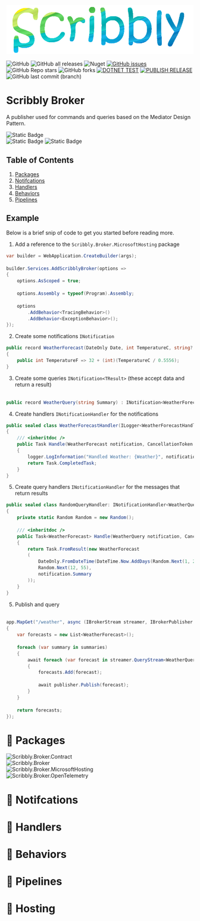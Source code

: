 ![scribbly_banner.png](./docs/scribbly_banner.png)

![GitHub](https://img.shields.io/github/license/Scribbly-Fun/Scribbly.Broker) 
![GitHub all releases](https://img.shields.io/github/downloads/Scribbly-Fun/Scribbly.Broker/total) 
![Nuget](https://img.shields.io/nuget/dt/Scribbly.Broker)
[![GitHub issues](https://img.shields.io/github/issues/Scribbly-Fun/Scribbly.Broker)](https://github.com/Scribbly-Fun/Scribbly.Broker/issues)
![GitHub Repo stars](https://img.shields.io/github/stars/Scribbly-Fun/Scribbly.Broker?style=social)
![GitHub forks](https://img.shields.io/github/forks/Scribbly-Fun/Scribbly.Broker?style=social)
[![DOTNET TEST](https://github.com/Scribbly-Fun/Scribbly.Broker/actions/workflows/dotnet-test.yml/badge.svg)](https://github.com/Scribbly-Fun/Scribbly.Broker/actions/workflows/dotnet-test.yml)
[![PUBLISH RELEASE](https://github.com/Scribbly-Fun/Scribbly.Broker/actions/workflows/dotnet-release.yml/badge.svg)](https://github.com/Scribbly-Fun/Scribbly.Broker/actions/workflows/dotnet-release.yml)
![GitHub last commit (branch)](https://img.shields.io/github/last-commit/Scribbly-Fun/Scribbly.Broker/main)

# Scribbly Broker

A publisher used for commands and queries based on the Mediator Design Pattern.

![Static Badge](https://img.shields.io/badge/COMMAND-blue)  
![Static Badge](https://img.shields.io/badge/QUERY-green)
![Static Badge](https://img.shields.io/badge/NOTIFY-blue)


## Table of Contents
1. [Packages](#Packages)
1. [Notifcations](#Notifcations)
2. [Handlers](#Handlers)
3. [Behaviors](#Behaviors)
5. [Pipelines](#Pipelines)

## Example

Below is a brief snip of code to get you started before reading more.

1. Add a reference to the `Scribbly.Broker.MicrosoftHosting` package

```csharp
var builder = WebApplication.CreateBuilder(args);

builder.Services.AddScribblyBroker(options =>
{
    options.AsScoped = true;

    options.Assembly = typeof(Program).Assembly;

    options
        .AddBehavior<TracingBehavior>()
        .AddBehavior<ExceptionBehavior>();
});

```

2. Create some notifications `INotification`

``` csharp
public record WeatherForecast(DateOnly Date, int TemperatureC, string? Summary) : INotification
{
    public int TemperatureF => 32 + (int)(TemperatureC / 0.5556);
}

```
3. Create some queries `INotification<TResult>` (these accept data and return a result)

```csharp

public record WeatherQuery(string Summary) : INotification<WeatherForecast>;

```

4. Create handlers `INotificationHandler` for the notifications

```csharp
public sealed class WeatherForecastHandler(ILogger<WeatherForecastHandler> logger) : INotificationHandler<WeatherForecast> 
{
    /// <inheritdoc />
    public Task Handle(WeatherForecast notification, CancellationToken cancellationToken = default)
    {
        logger.LogInformation("Handled Weather: {Weather}", notification);
        return Task.CompletedTask;
    }
}

```

5. Create query handlers `INotificationHandler` for the messages that return results

```csharp
public sealed class RandomQueryHandler: INotificationHandler<WeatherQuery, WeatherForecast>
{
    private static Random Random = new Random();
    
    /// <inheritdoc />
    public Task<WeatherForecast> Handle(WeatherQuery notification, CancellationToken cancellationToken = default)
    {
        return Task.FromResult(new WeatherForecast
        (
            DateOnly.FromDateTime(DateTime.Now.AddDays(Random.Next(1, 20))),
            Random.Next(12, 55),
            notification.Summary
        ));
    }
}

```
5. Publish and query

```csharp

app.MapGet("/weather", async (IBrokerStream streamer, IBrokerPublisher publisher) =>
{
    var forecasts = new List<WeatherForecast>();

    foreach (var summary in summaries)
    {
        await foreach (var forecast in streamer.QueryStream<WeatherQuery, WeatherForecast>(new WeatherQuery(summary)))
        {
            forecasts.Add(forecast);

            await publisher.Publish(forecast);
        }
    }
    
    return forecasts;
});
```

# 🎁 Packages

![Scribbly.Broker.Contract](https://img.shields.io/badge/Scribbly.Broker.Contract-blue)  
![Scribbly.Broker](https://img.shields.io/badge/Scribbly.Broker-blue)  
![Scribbly.Broker.MicrosoftHosting](https://img.shields.io/badge/Scribbly.Broker.MicrosoftHosting-blue)  
![Scribbly.Broker.OpenTelemetry](https://img.shields.io/badge/Scribbly.Broker.OpenTelemetry-blue)  

# 💪 Notifcations


# 🛒 Handlers


# 🛁 Behaviors


# 🛁 Pipelines


# 🎉 Hosting
